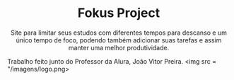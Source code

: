 <h1 align = "center"> Fokus Project</h1>

<p align = "center"> Site para limitar seus estudos com diferentes tempos para descanso e um único tempo de foco, podendo também adicionar suas tarefas
e assim manter uma melhor produtividade.</p>

Trabalho feito junto do Professor da Alura, João Vitor Preira.
<img src = "/imagens/logo.png>

